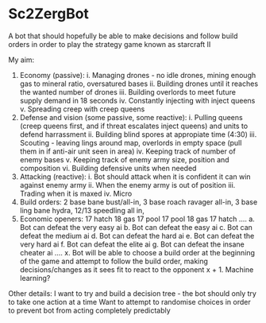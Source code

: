# Sc2ZergBot
A bot that should hopefully be able to make decisions and follow build orders in order to play the strategy game known as starcraft II

My aim:
  1. Economy (passive):
    i. Managing drones - no idle drones, mining enough gas to mineral ratio, oversatured bases
    ii.  Building drones until it reaches the wanted number of drones
    iii. Building overlords to meet future supply demand in 18 seconds
    iv. Constantly injecting with inject queens
    v. Spreading creep with creep queens
  2. Defense and vision (some passive, some reactive):
    i. Pulling queens (creep queens first, and if threat escalates inject queens) and units to defend harrassment
    ii. Building blind spores at appropiate time (4:30)
    iii. Scouting - leaving lings around map, overlords in empty space (pull them in if anti-air unit seen in area)
    iv. Keeping track of number of enemy bases
    v. Keeping track of enemy army size, position and composition
    vi. Building defensive units when needed
  3. Attacking (reactive):
    i. Bot should attack when it is confident it can win against enemy army
    ii. When the enemy army is out of position
    iii. Trading when it is maxed
    iv. Micro
  4. Build orders:
    2 base bane bust/all-in,
    3 base roach ravager all-in, 
    3 base ling bane hydra, 
    12/13 speedling all in, 
  5. Economic openers:
    17 hatch 18 gas 17 pool
    17 pool 18 gas 17 hatch
  ....
  a. Bot can defeat the very easy ai
  b. Bot can defeat the easy ai
  c. Bot can defeat the medium ai
  d. Bot can defeat the hard ai
  e. Bot can defeat the very hard ai
  f. Bot can defeat the elite ai
  g. Bot can defeat the insane cheater ai
  ....
  x. Bot will be able to choose a build order at the beginning of the game and attempt to follow the build order, making decisions/changes as it sees fit to react to the opponent
  x + 1. Machine learning?

Other details:
  I want to try and build a decision tree - the bot should only try to take one action at a time
  Want to attempt to randomise choices in order to prevent bot from acting completely predictably
